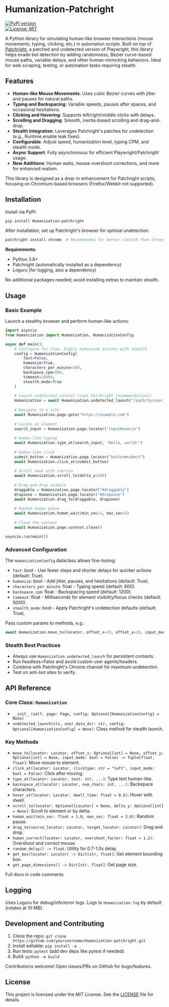 # Humanization-Patchright

[![PyPI version](https://badge.fury.io/py/Humanization-patchright.svg)](https://badge.fury.io/py/Humanization-patchright)  
[![License: MIT](https://img.shields.io/badge/License-MIT-yellow.svg)](https://opensource.org/licenses/MIT)  

A Python library for simulating human-like browser interactions (mouse movements, typing, clicking, etc.) in automation scripts. Built on top of [Patchright](https://pypi.org/project/patchright/), a patched and undetected version of Playwright, this library helps evade bot detection by adding randomness, Bezier curve-based mouse paths, variable delays, and other human-mimicking behaviors. Ideal for web scraping, testing, or automation tasks requiring stealth.

## Features

- **Human-like Mouse Movements**: Uses cubic Bezier curves with jitter and pauses for natural paths.
- **Typing and Backspacing**: Variable speeds, pauses after spaces, and occasional hesitations.
- **Clicking and Hovering**: Supports left/right/middle clicks with delays.
- **Scrolling and Dragging**: Smooth, inertia-based scrolling and drag-and-drop.
- **Stealth Integration**: Leverages Patchright's patches for undetection (e.g., Runtime.enable leak fixes).
- **Configurable**: Adjust speed, humanization level, typing CPM, and stealth mode.
- **Async Support**: Fully asynchronous for efficient Playwright/Patchright usage.
- **New Additions**: Human waits, mouse overshoot corrections, and more for enhanced realism.

This library is designed as a drop-in enhancement for Patchright scripts, focusing on Chromium-based browsers (Firefox/Webkit not supported).

## Installation

Install via PyPI:

```bash
pip install Humanization-patchright
```

After installation, set up Patchright's browser for optimal undetection:

```bash
patchright install chrome  # Recommended for better stealth than Chromium
```

**Requirements**:
- Python 3.8+
- Patchright (automatically installed as a dependency)
- Loguru (for logging, also a dependency)

No additional packages needed; avoid installing extras to maintain stealth.

## Usage

### Basic Example

Launch a stealthy browser and perform human-like actions:

```python
import asyncio
from Humanization import Humanization, HumanizationConfig

async def main():
    # Configure for slow, highly humanized actions with stealth
    config = HumanizationConfig(
        fast=False,
        humanize=True,
        characters_per_minute=400,
        backspace_cpm=800,
        timeout=10000,
        stealth_mode=True
    )
    
    # Launch undetected context (uses Patchright recommendations)
    Humanization = await Humanization.undetected_launch("/path/to/user_data_dir", config)
    
    # Navigate to a site
    await Humanization.page.goto("https://example.com")
    
    # Locate an element
    search_input = Humanization.page.locator("input#search")
    
    # Human-like typing
    await Humanization.type_at(search_input, "Hello, world!")
    
    # Human-like click
    submit_button = Humanization.page.locator("button#submit")
    await Humanization.click_at(submit_button)
    
    # Scroll down with inertia
    await Humanization.scroll_to(delta_y=500)
    
    # Drag-and-drop example
    draggable = Humanization.page.locator("#draggable")
    dropzone = Humanization.page.locator("#dropzone")
    await Humanization.drag_to(draggable, dropzone)
    
    # Random human pause
    await Humanization.human_wait(min_sec=2, max_sec=5)
    
    # Close the context
    await Humanization.page.context.close()

asyncio.run(main())
```

### Advanced Configuration

The `HumanizationConfig` dataclass allows fine-tuning:

- `fast`: bool - Use fewer steps and shorter delays for quicker actions (default: True).
- `humanize`: bool - Add jitter, pauses, and hesitations (default: True).
- `characters_per_minute`: float - Typing speed (default: 600).
- `backspace_cpm`: float - Backspacing speed (default: 1200).
- `timeout`: float - Milliseconds for element visibility/focus checks (default: 5000).
- `stealth_mode`: bool - Apply Patchright's undetection defaults (default: True).

Pass custom params to methods, e.g.:

```python
await Humanization.move_to(locator, offset_x=10, offset_y=20, input_mode=True)
```

### Stealth Best Practices

- Always use `Humanization.undetected_launch` for persistent contexts.
- Run headless=False and avoid custom user agents/headers.
- Combine with Patchright's Chrome channel for maximum undetection.
- Test on anti-bot sites to verify.

## API Reference

### Core Class: `Humanization`

- `__init__(self, page: Page, config: Optional[HumanizationConfig] = None)`
- `undetected_launch(cls, user_data_dir: str, config: Optional[HumanizationConfig] = None)`: Class method for stealth launch.

### Key Methods

- `move_to(locator: Locator, offset_x: Optional[int] = None, offset_y: Optional[int] = None, input_mode: bool = False) -> Tuple[float, float]`: Move mouse to element.
- `click_at(locator: Locator, clicktype: str = "left", input_mode: bool = False)`: Click after moving.
- `type_at(locator: Locator, text: str, ...)`: Type text human-like.
- `backspace_at(locator: Locator, num_chars: int, ...)`: Backspace characters.
- `hover_at(locator: Locator, dwell_time: float = 0.5)`: Hover with dwell.
- `scroll_to(locator: Optional[Locator] = None, delta_y: Optional[int] = None)`: Scroll to element or by delta.
- `human_wait(min_sec: float = 1.0, max_sec: float = 3.0)`: Random pause.
- `drag_to(source_locator: Locator, target_locator: Locator)`: Drag and drop.
- `human_correct(locator: Locator, overshoot_factor: float = 1.2)`: Overshoot and correct mouse.
- `random_delay() -> float`: Utility for 0.7-1.0s delay.
- `get_box(locator: Locator) -> Dict[str, float]`: Get element bounding box.
- `get_page_dimensions() -> Dict[str, float]`: Get page size.

Full docs in code comments.

## Logging

Uses Loguru for debug/info/error logs. Logs to `Humanization.log` by default (rotates at 10 MB).

## Development and Contributing

1. Clone the repo: `git clone https://github.com/yourusername/Humanization-patchright.git`
2. Install editable: `pip install -e .`
3. Run tests: `pytest` (add dev deps like pytest if needed).
4. Build: `python -m build`

Contributions welcome! Open issues/PRs on GitHub for bugs/features.

## License

This project is licensed under the MIT License. See the [LICENSE](LICENSE) file for details.
